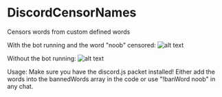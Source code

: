 # DiscordCensorNames
Censors words from custom defined words

With the bot running and the word "noob" censored:
![alt text](https://cdn.discordapp.com/attachments/812339285981921333/813400138940153896/unknown.png)


Without the bot running:
![alt text](https://cdn.discordapp.com/attachments/812339285981921333/813400358613286922/unknown.png)

Usage:
Make sure you have the discord.js packet installed!
Either add the words into the bannedWords array in the code or use "!banWord noob" in any chat. 
